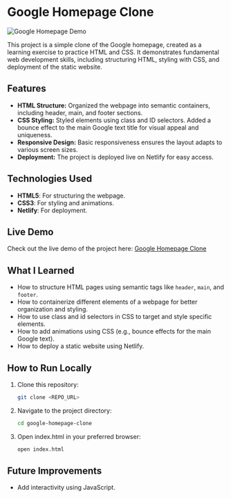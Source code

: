 # Google Homepage Clone

![Google Homepage Demo](/public/google-homepage.gif)

This project is a simple clone of the Google homepage, created as a learning exercise to practice HTML and CSS. It demonstrates fundamental web development skills, including structuring HTML, styling with CSS, and deployment of the static website.

## Features

- **HTML Structure:** Organized the webpage into semantic containers, including header, main, and footer sections.
- **CSS Styling:** Styled elements using class and ID selectors. Added a bounce effect to the main Google text title for visual appeal and uniqueness.
- **Responsive Design:** Basic responsiveness ensures the layout adapts to various screen sizes.
- **Deployment:** The project is deployed live on Netlify for easy access.

## Technologies Used

- **HTML5**: For structuring the webpage.
- **CSS3**: For styling and animations.
- **Netlify**: For deployment.

## Live Demo

Check out the live demo of the project here: [Google Homepage Clone](https://developerjuanr-google-homepage.netlify.app/)

## What I Learned

- How to structure HTML pages using semantic tags like `header`, `main`, and `footer`.
- How to containerize different elements of a webpage for better organization and styling.
- How to use class and id selectors in CSS to target and style specific elements.
- How to add animations using CSS (e.g., bounce effects for the main Google text).
- How to deploy a static website using Netlify.

## How to Run Locally

1. Clone this repository:
   ```bash
   git clone <REPO_URL>
2. Navigate to the project directory:
    ```bash
    cd google-homepage-clone
3. Open index.html in your preferred browser:
    ```bash
    open index.html

## Future Improvements
- Add interactivity using JavaScript.